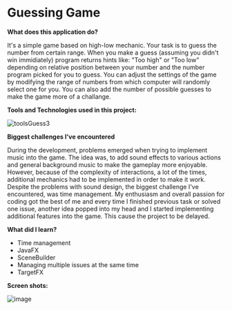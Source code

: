 # Guessing Game #    


**What does this application do?**

It's a simple game based on high-low mechanic. Your task is to guess the number from certain range. When you make a guess (assuming you didn't win immidiately) program returns hints like: "Too high" or "Too low" depending on relative position between your number and the number program picked for you to guess.
You can adjust the settings of the game by modifying the range of numbers from which computer will randomly select one for you. You can also add the number of possible guesses to make the game more of a challange.


**Tools and Technologies used in this project:**

![toolsGuess3](https://user-images.githubusercontent.com/57737385/75257761-b7bd8680-57e5-11ea-9613-8d77d23918f1.png)

**Biggest challenges I've encountered**

During the development, problems emerged when trying to implement music into the game. The idea was, to add sound effects to various actions and general background music to make the gameplay more enjoyable. However, because of the complexity of interactions, a lot of the times, additional mechanics had to be implemented in order to make it work.
Despite the problems with sound design, the biggest challenge I've encountered, was time management. My enthusiasm and overall passion for coding got the best of me and every time I finished previous task or solved one issue, another idea popped into my head and I started implementing additional features into the game. This cause the project to be delayed.

**What did I learn?**

- Time management
- JavaFX
- SceneBuilder
- Managing multiple issues at the same time
- TargetFX

**Screen shots:**

![image](https://user-images.githubusercontent.com/57737385/72306510-a2e2c480-3677-11ea-9380-dc882b19e340.png)
